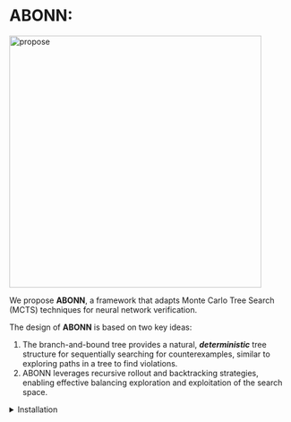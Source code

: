 # ABONN: 






<img src="https://i.postimg.cc/qRFzWcTt/mcts.png" alt="propose" width="450"/>

We propose **ABONN**, a framework that adapts Monte Carlo Tree Search (MCTS) techniques for neural network verification. 

The design of **ABONN** is based on two key ideas:
1. The branch-and-bound tree provides a natural, ___deterministic___ tree structure for sequentially searching for counterexamples, similar to exploring paths in a tree to find violations.
2. ABONN leverages recursive rollout and backtracking strategies, enabling effective balancing exploration and exploitation of the search space.

<details><summary> Installation </summary>
<p>
## 1.Configuration 
#### 1.1 Configuration for MiniConda
```
curl -LO https://repo.anaconda.com/miniconda/Miniconda3-latest-Linux-x86_64.sh 
bash Miniconda3-latest-Linux-x86_64.sh -b -u
source ~/miniconda3/bin/activate conda init bash

conda create -n py38 python=3.8 -y
conda activate py38
```
### 1.2 Configuration for Working environments

```
pip install -r requirements.txt
```

#### 1.3 Configuration for Gurobi

For Linux-based systems the installation steps are: 

Install Gurobi:
```
wget https://packages.gurobi.com/9.1/gurobi9.1.2_linux64.tar.gz
tar -xvf gurobi9.1.2_linux64.tar.gz
cd gurobi912/linux64/src/build
sed -ie 's/^C++FLAGS =.*$/& -fPIC/' Makefile
make
cp libgurobi_c++.a ../../lib/
cd ../../
cp lib/libgurobi91.so /usr/local/lib -> (You may need to use sudo command for this)   
python3 setup.py install
cd ../../
```

```
export GUROBI_HOME="$HOME/opt/gurobi950/linux64"
export GRB_LICENSE_FILE="$HOME/gurobi.lic"
export PATH="${PATH}:${GUROBI_HOME}/bin"
export LD_LIBRARY_PATH=$LD_LIBRARY_PATH:/$HOME/usr/local/lib:/usr/local/lib
```

Getting the free academic license To run GUROBI one also needs to get a free academic license. https://www.gurobi.com/documentation/9.5/quickstart_linux/retrieving_a_free_academic.html#subsection:academiclicense

a) Register using any academic email ID on the GUROBI website. 

b) Generate the license on https://portal.gurobi.com/iam/licenses/request/

Choose Named-user Academic

c)Use the command in the command prompt to generate the license.

(If not automatically done, place the license in one of the following locations “/opt/gurobi/gurobi.lic” or “$HOME/gurobi.lic”)

```
wget https://packages.gurobi.com/9.1/gurobi9.1.2_linux64.tar.gz 
tar -xvf gurobi9.1.2_linux64.tar.gz 
cd gurobi912/linux64/src/build 
sed -ie 's/^C++FLAGS =.*$/& -fPIC/' Makefile make cp libgurobi_c++.a ../../lib/ 
cd ../../ cp lib/libgurobi91.so /usr/local/lib 
python3 setup.py install cd ../../
export GUROBI_HOME="$HOME/opt/gurobi950/linux64" 

```
- Apply for your gurobi.lic path
``` 
export GRB_LICENSE_FILE="$HOME/gurobi.lic" 
export PATH="${PATH}:${GUROBI_HOME}/bin" 
export LD_LIBRARY_PATH=$LD_LIBRARY_PATH:/$HOME/usr/local/lib:/usr/local/lib

conda config --add channels https://conda.anaconda.org/gurobi

conda install gurobi -y

```


-------------

## Part II: Verification


### II.1 Demonstration with a toy example

``` 
python mcts_demo.py 
```

As shown

```
===========Performing Traditional BaB ===========
cur_spec:  -2.6515151515151514 {}
cur_spec:  -2.5200000000000005 {(1, 1): -1}
cur_spec:  -2.6515151515151514 {(1, 1): 1}
cur_spec:  0.2333333333333334 {(1, 1): -1, (1, 0): -1}
cur_spec:  -0.75 {(1, 1): -1, (1, 0): 1}
cur_spec:  0.2333333333333334 {(1, 1): 1, (1, 0): -1}
cur_spec:  -2.033333333333333 {(1, 1): 1, (1, 0): 1}
find a counterexample 1.0 0.0 [-3.4]
Total analyzer calls:  7

```

<img src="https://i.postimg.cc/2S9zjSKG/mcts-Traditional-Bab.jpg" alt="BaB-baseline" width="450"/>

```
===========Performing ABONN ===========

cur_spec:  -2.6515151515151514 {}
cur_spec:  -2.5200000000000005 {(1, 1): -1}
cur_spec:  -2.6515151515151514 {(1, 1): 1}
cur_spec:  0.2333333333333334 {(1, 1): 1, (1, 0): -1}
cur_spec:  -2.033333333333333 {(1, 1): 1, (1, 0): 1}
find a counterexample 1.0 0.0 [-3.4]
Total analyzer calls:  5

```

<img src="https://i.postimg.cc/wjjqdm03/mcts-run.jpg" alt="mcts-baseline" width="450"/>




#### II.2 Running experiments

```
# e.g. To run CIFAR dataset with OVAL_WIDE model.
python verifier.py cifar10ovalwide 01
```

```
# e.g. To run MNIST dataset with L4 model.
python verifier.py mnistL4 01
```

## Part III Results 

Our presented results on the paper are all available at ./experiment

- All raw data executed results, please refer to ./experiment/csv

- All experimental figures utilized in our paper are summarized in ./experiment/ipynb


## License and Copyright

Licensed under the [Apache License](https://www.apache.org/licenses/LICENSE-2.0)
- Our implementation is built on top of 
    - [ERAN] https://github.com/eth-sri/eran
    - [IVAN] https://github.com/uiuc-arc/Incremental-DNN-Verification 
    
